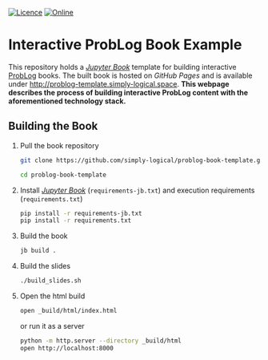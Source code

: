 [![Licence][licence-badge]][licence-link]
[![Online][online-badge]][online-link]

[licence-badge]: https://img.shields.io/github/license/simply-logical/problog-book-template.svg
[licence-link]: https://github.com/simply-logical/problog-book-template/blob/master/LICENCE
[online-badge]: https://img.shields.io/badge/read-online-green.svg
[online-link]: http://problog-template.simply-logical.space/

# Interactive ProbLog Book Example #

This repository holds a [*Jupyter Book*] template for building interactive
[ProbLog] books.
The built book is hosted on *GitHub Pages* and is available under
<http://problog-template.simply-logical.space>.
**This webpage describes the process of building interactive ProbLog content
with the aforementioned technology stack.**

## Building the Book ##

1. Pull the book repository
   ```bash
   git clone https://github.com/simply-logical/problog-book-template.git

   cd problog-book-template
   ```
2. Install [*Jupyter Book*](https://pypi.org/project/jupyter-book/)
   (`requirements-jb.txt`) and execution requirements (`requirements.txt`)
   ```bash
   pip install -r requirements-jb.txt
   pip install -r requirements.txt
   ```
3. Build the book
   ```bash
   jb build .
   ```
4. Build the slides
   ```bash
   ./build_slides.sh
   ```
5. Open the html build
   ```bash
   open _build/html/index.html
   ```
   or run it as a server
   ```bash
   python -m http.server --directory _build/html
   open http://localhost:8000
   ```

[*Jupyter Book*]: https://jupyterbook.org/
[ProbLog]: https://dtai.cs.kuleuven.be/problog/
